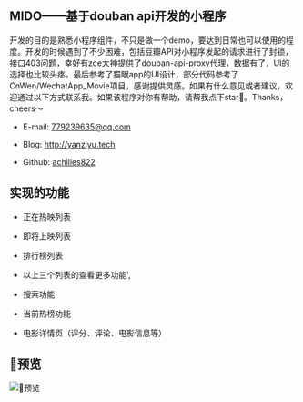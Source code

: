 ## MIDO——基于douban api开发的小程序

开发的目的是熟悉小程序组件，不只是做一个demo，要达到日常也可以使用的程度。开发的时候遇到了不少困难，包括豆瓣API对小程序发起的请求进行了封锁，接口403问题，幸好有zce大神提供了douban-api-proxy代理，数据有了，UI的选择也比较头疼，最后参考了猫眼app的UI设计，部分代码参考了CnWen/WechatApp_Movie项目，感谢提供灵感。如果有什么意见或者建议，欢迎通过以下方式联系我。如果该程序对你有帮助，请帮我点下star。Thanks，cheers～

- E-mail: 779239635@qq.com

- Blog: http://yanziyu.tech

- Github: [achilles822](https://github.com/Achilles822/)

## 实现的功能

- 正在热映列表

- 即将上映列表
- 排行榜列表
- 以上三个列表的查看更多功能',
- 搜索功能
- 当前热榜功能
- 电影详情页（评分、评论、电影信息等）

## 预览

![预览](http://github.com/achilles822/mido/raw/master/images/review.png)
